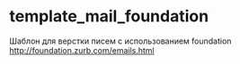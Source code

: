 # template_mail_foundation
Шаблон для верстки писем с использованием foundation http://foundation.zurb.com/emails.html 
